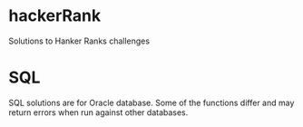 # hackerRank
Solutions to Hanker Ranks challenges
# SQL
SQL solutions are for Oracle database. Some of the functions differ and may return errors when run against other databases.
